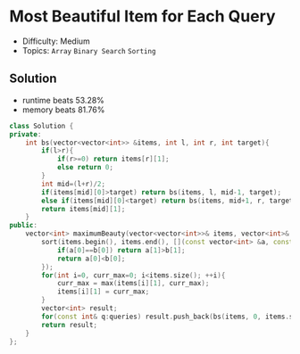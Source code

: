 # Most Beautiful Item for Each Query
- Difficulty: Medium
- Topics: `Array` `Binary Search` `Sorting`

<!-- ## Data Structure
``` cpp
``` -->

## Solution
- runtime beats 53.28%
- memory beats 81.76%
``` cpp
class Solution {
private:
    int bs(vector<vector<int>> &items, int l, int r, int target){
        if(l>r){
            if(r>=0) return items[r][1];
            else return 0;
        }
        int mid=(l+r)/2;
        if(items[mid][0]>target) return bs(items, l, mid-1, target);
        else if(items[mid][0]<target) return bs(items, mid+1, r, target);
        return items[mid][1];
    }
public:
    vector<int> maximumBeauty(vector<vector<int>>& items, vector<int>& queries) {
        sort(items.begin(), items.end(), [](const vector<int> &a, const vector<int> &b){
            if(a[0]==b[0]) return a[1]>b[1];
            return a[0]<b[0];
        });
        for(int i=0, curr_max=0; i<items.size(); ++i){
            curr_max = max(items[i][1], curr_max);
            items[i][1] = curr_max;
        }
        vector<int> result;
        for(const int& q:queries) result.push_back(bs(items, 0, items.size()-1, q));
        return result;
    }
};
```

<!-- ## Improving
### source code
- runtime beats 
- memory beats 
``` cpp
``` -->